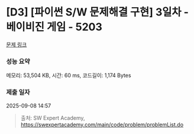# [D3] [파이썬 S/W 문제해결 구현] 3일차 - 베이비진 게임 - 5203 

[문제 링크](https://swexpertacademy.com/main/code/problem/problemDetail.do?contestProbId=AWT-MRHKchIDFAVT) 

### 성능 요약

메모리: 53,504 KB, 시간: 60 ms, 코드길이: 1,174 Bytes

### 제출 일자

2025-09-08 14:57



> 출처: SW Expert Academy, https://swexpertacademy.com/main/code/problem/problemList.do